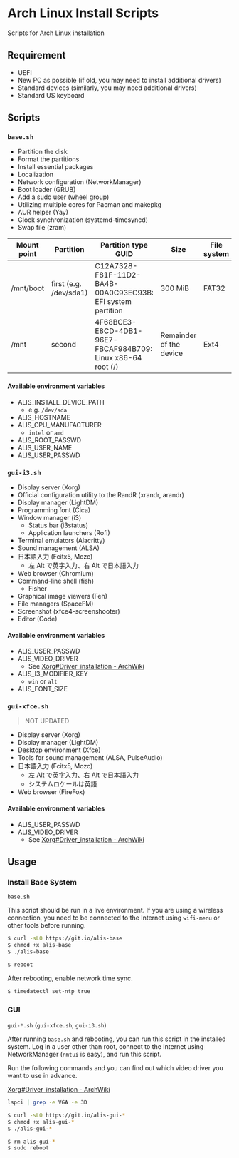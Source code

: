 # Arch Linux Install Scripts

Scripts for Arch Linux installation

## Requirement

- UEFI
- New PC as possible (if old, you may need to install additional drivers)
- Standard devices (similarly, you may need additional drivers)
- Standard US keyboard

## Scripts

### `base.sh`

- Partition the disk
- Format the partitions
- Install essential packages
- Localization
- Network configuration (NetworkManager)
- Boot loader (GRUB)
- Add a sudo user (wheel group)
- Utilizing multiple cores for Pacman and makepkg
- AUR helper (Yay)
- Clock synchronization (systemd-timesyncd)
- Swap file (zram)

| Mount point | Partition              | Partition type GUID                                         | Size                    | File system |
| ----------- | ---------------------- | ----------------------------------------------------------- | ----------------------- | ----------- |
| /mnt/boot   | first (e.g. /dev/sda1) | C12A7328-F81F-11D2-BA4B-00A0C93EC93B: EFI system partition  | 300 MiB                 | FAT32       |
| /mnt        | second                 | 4F68BCE3-E8CD-4DB1-96E7-FBCAF984B709: Linux x86-64 root (/) | Remainder of the device | Ext4        |

#### Available environment variables

- ALIS_INSTALL_DEVICE_PATH
  - e.g. `/dev/sda`
- ALIS_HOSTNAME
- ALIS_CPU_MANUFACTURER
  - `intel` or `amd`
- ALIS_ROOT_PASSWD
- ALIS_USER_NAME
- ALIS_USER_PASSWD

### `gui-i3.sh`

- Display server (Xorg)
- Official configuration utility to the RandR (xrandr, arandr)
- Display manager (LightDM)
- Programming font (Cica)
- Window manager (i3)
  - Status bar (i3status)
  - Application launchers (Rofi)
- Terminal emulators (Alacritty)
- Sound management (ALSA)
- 日本語入力 (Fcitx5, Mozc)
  - 左 Alt で英字入力、右 Alt で日本語入力
- Web browser (Chromium)
- Command-line shell (fish)
  - Fisher
- Graphical image viewers (Feh)
- File managers (SpaceFM)
- Screenshot (xfce4-screenshooter)
- Editor (Code)

#### Available environment variables

- ALIS_USER_PASSWD
- ALIS_VIDEO_DRIVER
  - See [Xorg#Driver_installation - ArchWiki](https://wiki.archlinux.org/index.php/Xorg#Driver_installation)
- ALIS_I3_MODIFIER_KEY
  - `win` or `alt`
- ALIS_FONT_SIZE

### `gui-xfce.sh`

> NOT UPDATED

- Display server (Xorg)
- Display manager (LightDM)
- Desktop environment (Xfce)
- Tools for sound management (ALSA, PulseAudio)
- 日本語入力 (Fcitx5, Mozc)
  - 左 Alt で英字入力、右 Alt で日本語入力
  - システムロケールは英語
- Web browser (FireFox)

#### Available environment variables

- ALIS_USER_PASSWD
- ALIS_VIDEO_DRIVER
  - See [Xorg#Driver_installation - ArchWiki](https://wiki.archlinux.org/index.php/Xorg#Driver_installation)

## Usage

### Install Base System

`base.sh`

This script should be run in a live environment.
If you are using a wireless connection, you need to be connected to the Internet using `wifi-menu` or other tools before running.

```sh
$ curl -sLO https://git.io/alis-base
$ chmod +x alis-base
$ ./alis-base

$ reboot
```

After rebooting, enable network time sync.

```sh
$ timedatectl set-ntp true
```

### GUI

`gui-*.sh` (`gui-xfce.sh`, `gui-i3.sh`)

After running `base.sh` and rebooting, you can run this script in the installed system.
Log in a user other than root, connect to the Internet using NetworkManager (`nmtui` is easy), and run this script.

Run the following commands and you can find out which video driver you want to use in advance.

[Xorg#Driver_installation - ArchWiki](https://wiki.archlinux.org/index.php/Xorg#Driver_installation)

```sh
lspci | grep -e VGA -e 3D
```

```sh
$ curl -sLO https://git.io/alis-gui-*
$ chmod +x alis-gui-*
$ ./alis-gui-*

$ rm alis-gui-*
$ sudo reboot
```

